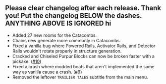 Please clear changelog after each release.
Thank you!
Put the changelog BELOW the dashes. ANYTHING ABOVE IS IGNORED
hi
-----------------
- Added 27 new rooms for the Catacombs.
- Chains new generate more commonly in Catacombs.
- Fixed a vanilla bug where Powered Rails, Activator Rails, and Detector Rails wouldn't rotate properly in structure generation.
- Cracked and Chiseled Purpur Blocks can now be broken faster with a pickaxe. ([#10](https://github.com/FrozenBlock/TrailierTales/issues/10))
- Fixed a crash where modded boats that aren't implemented the same way as vanilla cause a crash. ([#9](https://github.com/FrozenBlock/TrailierTales/issues/9))
- Removed the leftover `TRAILIER TALES` subtitle from the main menu.
